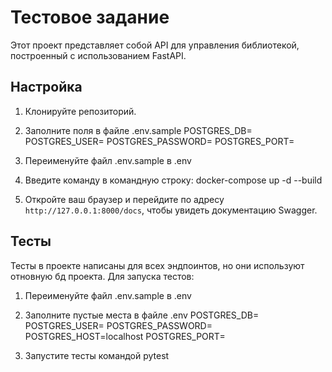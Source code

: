 # Тестовое задание

Этот проект представляет собой  API для управления библиотекой, построенный с использованием FastAPI.

## Настройка

1. Клонируйте репозиторий.

2. Заполните поля в файле .env.sample
POSTGRES_DB=
POSTGRES_USER=
POSTGRES_PASSWORD=
POSTGRES_PORT=

3. Переименуйте файл .env.sample в .env

4. Введите команду в командную строку:
docker-compose up -d --build

5. Откройте ваш браузер и перейдите по адресу `http://127.0.0.1:8000/docs`, чтобы увидеть документацию Swagger.

## Тесты

Тесты в проекте написаны для всех эндпоинтов, но они используют отновную бд проекта.
Для запуска тестов:

1. Переименуйте файл .env.sample в .env
2. Заполните пустые места в файле .env
POSTGRES_DB=
POSTGRES_USER=
POSTGRES_PASSWORD=
POSTGRES_HOST=localhost
POSTGRES_PORT=

3. Запустите тесты командой 
pytest
